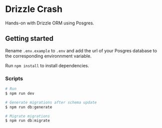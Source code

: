 # Drizzle Crash

Hands-on with Drizzle ORM using Posgres.

## Getting started

Rename `.env.example` to `.env` and add the url of your Posgres database to the corresponding environnment variable.

Run `npm install` to install dependencies.

### Scripts

```bash
# Run
$ npm run dev

# Generate migrations after schema update
$ npm run db:generate

# Migrate migrations
$ npm run db:migrate
```
